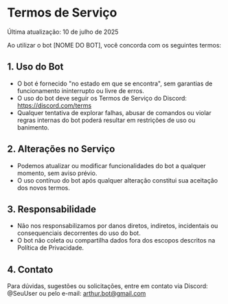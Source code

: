 # Termos de Serviço

Última atualização: 10 de julho de 2025

Ao utilizar o bot [NOME DO BOT], você concorda com os seguintes termos:

## 1. Uso do Bot
- O bot é fornecido "no estado em que se encontra", sem garantias de funcionamento ininterrupto ou livre de erros.
- O uso do bot deve seguir os Termos de Serviço do Discord: https://discord.com/terms
- Qualquer tentativa de explorar falhas, abusar de comandos ou violar regras internas do bot poderá resultar em restrições de uso ou banimento.

## 2. Alterações no Serviço
- Podemos atualizar ou modificar funcionalidades do bot a qualquer momento, sem aviso prévio.
- O uso contínuo do bot após qualquer alteração constitui sua aceitação dos novos termos.

## 3. Responsabilidade
- Não nos responsabilizamos por danos diretos, indiretos, incidentais ou consequenciais decorrentes do uso do bot.
- O bot não coleta ou compartilha dados fora dos escopos descritos na Política de Privacidade.

## 4. Contato
Para dúvidas, sugestões ou solicitações, entre em contato via Discord: @SeuUser ou pelo e-mail: arthur.bot@gmail.com
